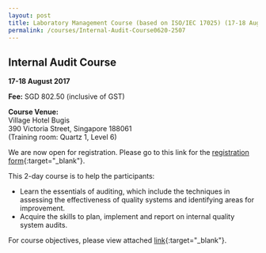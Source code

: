 ```yaml
---
layout: post
title: Laboratory Management Course (based on ISO/IEC 17025) (17-18 Aug 2017)
permalink: /courses/Internal-Audit-Course0620-2507
---
```


## Internal Audit Course
**17-18 August 2017**

**Fee:** SGD 802.50 (inclusive of GST) 
 
**Course Venue:**  
Village Hotel Bugis  
390 Victoria Street, Singapore 188061  
(Training room: Quartz 1, Level 6)
 
We are now open for registration. Please go to this link for the [registration form](/files/registration-forms/Registration-form-(LM-and-IA-Aug-2017).docx){:target="_blank"}.
 
This 2-day course is to help the participants:
* Learn the essentials of auditing, which include the techniques in assessing the effectiveness of quality systems and identifying areas for improvement.
* Acquire the skills to plan, implement and report on internal quality system audits.
 
For course objectives, please view attached [link](/files/traininig/Internal-Audit-Course.pdf){:target="_blank"}.

